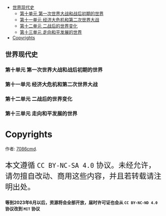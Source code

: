 
  - [世界现代史](#世界现代史)<br>
    - [第十单元 第一次世界大战和战后初期的世界](#第十单元-第一次世界大战和战后初期的世界)<br>
    - [第十一单元 经济大危机和第二次世界大战](#第十一单元-经济大危机和第二次世界大战)<br>
    - [第十二单元 二战后的世界变化](#第十二单元-二战后的世界变化)<br>
    - [第十三单元 走向和平发展的世界](#第十三单元-走向和平发展的世界)<br>
- [Copyrights](#copyrights)<br>

<div class="divider"></div>


<style>
main {
  /* font-family: "仿宋" !important */
}
</style>
## 世界现代史
<div class="divider"></div>

### 第十单元 第一次世界大战和战后初期的世界

<div class="divider"></div>

### 第十一单元 经济大危机和第二次世界大战

<div class="divider"></div>

### 第十二单元 二战后的世界变化

<div class="divider"></div>

### 第十三单元 走向和平发展的世界

<div class="divider"></div>

<div class="divider"></div>

# Copyrights

作者: [7086cmd](https://github.com/7086cmd).<br>

<p style="font-size: 24px">
本文遵循 <code>CC BY-NC-SA 4.0</code> 协议。未经允许，请勿擅自改动、商用这些内容，并且若转载请注明出处。
</p>

**等到2023年6月以后，资源将会全部开放，届时许可证也会从 `CC BY-NC-ND 4.0` 协议改到 `MIT` 协议**
